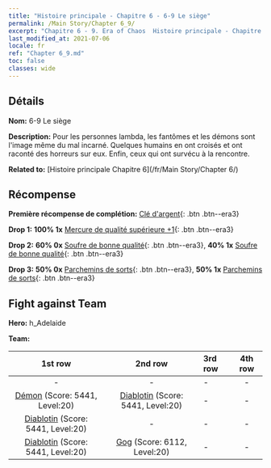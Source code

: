 ```yaml
---
title: "Histoire principale - Chapitre 6 - 6-9 Le siège"
permalink: /Main Story/Chapter 6_9/
excerpt: "Chapitre 6 - 9. Era of Chaos  Histoire principale - Chapitre 6_9. 6-9 Le siège"
last_modified_at: 2021-07-06
locale: fr
ref: "Chapter 6_9.md"
toc: false
classes: wide
---
```


## Détails

 **Nom:** 6-9 Le siège

 **Description:** Pour les personnes lambda, les fantômes et les démons sont l'image même du mal incarné. Quelques humains en ont croisés et ont raconté des horreurs sur eux. Enfin, ceux qui ont survécu à la rencontre.

 **Related to:** [Histoire principale Chapitre 6](/fr/Main Story/Chapter 6/)

## Récompense

 **Première récompense de complétion:** [Clé d'argent](/ItemsFR/con_693/){: .btn .btn--era3}

 **Drop 1:** **100% 1x** [Mercure de qualité supérieure +1](/ItemsFR/mat_21/){: .btn .btn--era3}

 **Drop 2:** **60% 0x** [Soufre de bonne qualité](/ItemsFR/mat_15/){: .btn .btn--era3}, **40% 1x** [Soufre de bonne qualité](/ItemsFR/mat_15/){: .btn .btn--era3}

 **Drop 3:** **50% 0x** [Parchemins de sorts](/ItemsFR/con_694/){: .btn .btn--era3}, **50% 1x** [Parchemins de sorts](/ItemsFR/con_694/){: .btn .btn--era3}


## Fight against Team
 **Hero:** h_Adelaide

 **Team:**


  | 1st row | 2nd row | 3rd row | 4th row |
  |:----:|:----:|:----|:----:|
  | - | - | - | - |
  | [Démon](/fr/units/Demon/) (Score: 5441, Level:20)  | [Diablotin](/fr/units/Imp/) (Score: 5441, Level:20)  | - | - |
  | [Diablotin](/fr/units/Imp/) (Score: 5441, Level:20)  | - | - | - |
  | [Diablotin](/fr/units/Imp/) (Score: 5441, Level:20)  | [Gog](/fr/units/Gog/) (Score: 6112, Level:20)  | - | - |


